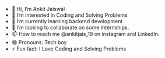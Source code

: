 - 👋 Hi, I’m Ankit Jaiswal
- 👀 I’m interested in Coding and Solving Problems
- 🌱 I’m currently learning backend development
- 💞️ I’m looking to collaborate on some Internships.
- 📫 How to reach me @ankitjais_19 on  instagram and LinkedIn.
- 😄 Pronouns: Tech boy
- ⚡ Fun fact: I Love Coding and Solving Problems 

<!---
ankitjaiswal2407/ankitjaiswal2407 is a ✨ special ✨ repository because its `README.md` (this file) appears on your GitHub profile.
You can click the Preview link to take a look at your changes.
--->
